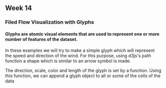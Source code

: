 ## Week 14
### Filed Flow Visualization with Glyphs
#### Glyphs are atomic visual elements that are used to represent one or more number of features of the dataset.
<p>In these examples we will try to make a simple glyph which will
represent the speed and direction of the wind.
For this purpose, using d3js's path function a shape
which is similar to an arrow symbol is made.
</p>
<p>
The direction, scale, color and length of the glyph is set 
by a function. Using this function, we can append a 
glyph object to all or some of the cells of the data
</p>

